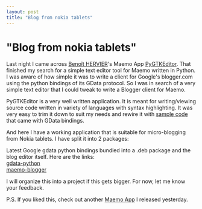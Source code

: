 ```yaml
---
layout: post
title: "Blog from nokia tablets"
---
```

"Blog from nokia tablets"
===
Last night I came across [Benoît HERVIER][0]'s Maemo App [PyGTKEditor][1]. That finished my search for a simple text editor tool for Maemo written in Python. I was aware of how simple it was to write a client for Google's blogger.com using the python bindings of its GData protocol. So I was in search of a very simple text editor that I could tweak to write a Blogger client for Maemo.  
  
PyGTKEditor is a very well written application. It is meant for writing/viewing source code written in variety of languages with syntax highlighting. It was very easy to trim it down to suit my needs and rewire it with [sample code][2] that came with GData bindings.  
  
And here I have a working application that is suitable for micro-blogging from Nokia tablets. I have split it into 2 packages:  
  
Latest Google gdata python bindings bundled into a .deb package and the blog editor itself. Here are the links:  
[gdata-python][3]  
[maemo-blogger][4]  
  
I will organize this into a project if this gets bigger. For now, let me know your feedback.  
  
P.S. If you liked this, check out another [Maemo App][5] I released yesterday.

[0]: http://maemo.org/profile/view/khertan
[1]: http://maemo.org/downloads/product/OS2007/pygtkeditor/
[2]: http://gdata-python-client.googlecode.com/svn/trunk/samples/blogger/BloggerExample.py
[3]: http://www.altcanvas.com/packages/gdata-python_1.0.10.1.deb
[4]: http://www.altcanvas.com/packages/maemo-blogger_0.1.deb
[5]: http://code.google.com/p/altcanvas/wiki/MaemoPublishr
